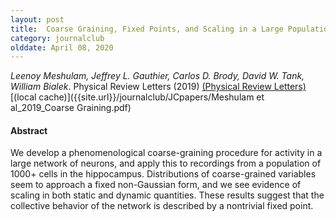 ```yaml
---
layout: post
title:  Coarse Graining, Fixed Points, and Scaling in a Large Population of Neurons (2019)
category: journalclub
olddate: April 08, 2020
---
```

 
*Leenoy Meshulam, Jeffrey L. Gauthier, Carlos D. Brody, David W. Tank, William Bialek*. Physical Review Letters (2019) 
[(Physical Review Letters)](https://link.aps.org/doi/10.1103/PhysRevLett.123.178103)
[(local cache)]({{site.url}}/journalclub/JCpapers/Meshulam et al_2019_Coarse Graining.pdf)

#### Abstract
We develop a phenomenological coarse-graining procedure for activity in a large network of neurons, and apply this to recordings from a population of 1000+ cells in the hippocampus. Distributions of coarse-grained variables seem to approach a fixed non-Gaussian form, and we see evidence of scaling in both static and dynamic quantities. These results suggest that the collective behavior of the network is described by a nontrivial fixed point.